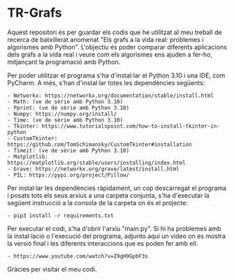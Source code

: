 # TR-Grafs
Aquest repositori és per guardar els codis que he utilitzat al meu treball de recerca de batxillerat anomenat "Els grafs a la vida real: problemes i algorismes amb Python". L'objectiu és poder comparar diferents aplicacions dels grafs a la vida real i veure com els algorismes ens ajuden a fer-ho, mitjançant la programació amb Python.

Per poder utilitzar el programa s'ha d'instal·lar el Python 3.10 i una IDE, com PyCharm. A més, s'han d'instal·lar totes les dependències següents:

    - Networkx: https://networkx.org/documentation/stable/install.html
    - Math: (ve de sèrie amb Python 3.10)
    - Pprint: (ve de sèrie amb Python 3.10)
    - Numpy: https://numpy.org/install/
    - Time: (ve de sèrie amb Python 3.10)
    - Tkinter: https://www.tutorialspoint.com/how-to-install-tkinter-in-python
    - CustomTkinter: https://github.com/TomSchimansky/CustomTkinter#installation
    - Timeit: (ve de sèrie amb Python 3.10)
    - Matplotlib: https://matplotlib.org/stable/users/installing/index.html
    - Grave: https://networkx.org/grave/latest/install.html
    - PIL: https://pypi.org/project/Pillow/
    
Per instal·lar les dependències ràpidament, un cop descarregat el programa i posats tots els seus arxius a una carpeta conjunta, s'ha d'executar la següent instrucció a la consola de la carpeta on és el projecte:

    - pip3 install -r requirements.txt
    
Per executar el codi, s'ha d'obrir l'arxiu "main.py". Si hi ha problemes amb la instal·lació o l'execució del programa, adjunto aqui un video on es mostra la versió final i les diferents interaccions que es poden fer amb ell.

    - https://www.youtube.com/watch?v=I9gH9GpbF3s

Gràcies per visitar el meu codi. 
